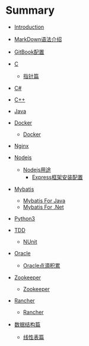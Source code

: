 # Summary

* [Introduction](README.md)

* [MarkDown语法介绍](MarkDownSyntax.md)

* [GitBook配置](gitbook配置.md)

* [C]()
  
    * [指针篇](C/指针.md)
    
* [C#]()

* [C++]()

* [Java]()

* [Docker]()

    * [Docker](Docker/配置安装.md)

* [Nginx]()

* [Nodejs]()

    * [Nodejs用途](Nodejs/Nodejs用途.md)
        * [Express框架安装配置](Nodejs/Express安装配置.md)

* [Mybatis]()

    * [Mybatis For Java]()
    * [Mybatis For .Net]()

* [Python3]()
  
* [TDD]()
  
  * [NUnit](TDD/NUnit.md)
  
* [Oracle]()
  
  * [Oracle点滴积累](Oracle/Oracle积累.md)
  
* [Zookeeper]()
  
  * [Zookeeper](Zookeeper/Zookeeper.md)
  
* [Rancher]()
  
  * [Rancher](Rancher/Rancher.md)
  
* [数据结构篇]()
  
    * [线性表篇](DataStructure/线性表.md)
    
      
    

